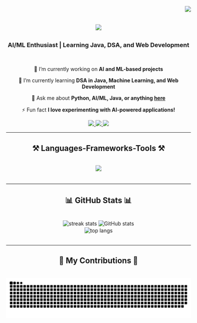 <img align="right" src="https://visitor-badge.laobi.icu/badge?page_id=adityavar808.adityavar808" />

<h1 align="center">
    <img src="https://readme-typing-svg.herokuapp.com/?font=Righteous&size=35&center=true&vCenter=true&width=500&height=70&duration=4000&lines=Hi+There!+👋;+I'm+Aditya+Varshney!;" />
</h1>

<h3 align="center">AI/ML Enthusiast | Learning Java, DSA, and Web Development</h3>

<br/>

<div align="center">
 
 🔭 I’m currently working on **AI and ML-based projects**

 🌱 I’m currently learning **DSA in Java, Machine Learning, and Web Development**

💬 Ask me about **Python, AI/ML, Java, or anything [here](https://github.com/adityavar808/adityavar808/issues)**

⚡ Fun fact **I love experimenting with AI-powered applications!**

 </div>
 
<div align="center"> 
  <a href="mailto:adityavarshney808@gmail.com">
    <img src="https://img.shields.io/badge/Gmail-333333?style=for-the-badge&logo=gmail&logoColor=red" />
  </a>
  <a href="https://linkedin.com/in/adityaavarshney" target="_blank">
    <img src="https://img.shields.io/badge/LinkedIn-0077B5?style=for-the-badge&logo=linkedin&logoColor=white" target="_blank" />
  </a>
  <a href="https://github.com/adityavar808" target="_blank">
     <img src="https://img.shields.io/badge/Portfolio-FF5722?style=for-the-badge&logo=github&logoColor=white" target="_blank" /> 
  </a>
</div>

<hr/>

<h2 align="center">⚒️ Languages-Frameworks-Tools ⚒️</h2>
<br/>
<div align="center">
    <img src="https://skillicons.dev/icons?i=python,java,html,css,js,mysql,git,github,arduino,tensorflow,opencv" />
</div>

<br/>
<hr/>

<h2 align="center">📊 GitHub Stats 📊</h2>
<br>
<div align="center">
  <img width=390 src="https://github-readme-streak-stats.herokuapp.com/?user=adityavar808&theme=react&border_radius=10" alt="streak stats"/>
  <img width=390 src="https://github-readme-stats.vercel.app/api?username=adityavar808&show_icons=true&theme=react&border_radius=10" alt="GitHub stats" />
  <br/>
  <img width=325 align="center" src="https://github-readme-stats.vercel.app/api/top-langs/?username=adityavar808&layout=compact&theme=react&border_radius=10" alt="top langs" />
</div>

<br/>
<hr/>

<div align="center">
  <h2>🐍 My Contributions 🐍</h2>
  <br>
  <img alt="snake eating my contributions" src="https://raw.githubusercontent.com/platane/snk/output/github-contribution-grid-snake-dark.svg" />
</div>

<br/>
